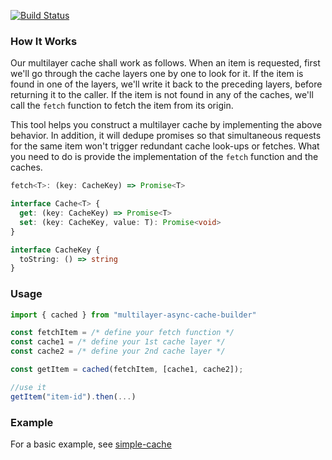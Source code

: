 [![Build Status](https://travis-ci.org/ken107/multilayer-async-cache-builder.svg?branch=master)](https://travis-ci.org/ken107/multilayer-async-cache-builder)

### How It Works

Our multilayer cache shall work as follows.  When an item is requested, first we'll go through the cache layers one by one to look for it.  If the item is found in one of the layers, we'll write it back to the preceding layers, before returning it to the caller.  If the item is not found in any of the caches, we'll call the `fetch` function to fetch the item from its origin.

This tool helps you construct a multilayer cache by implementing the above behavior.  In addition, it will dedupe promises so that simultaneous requests for the same item won't trigger redundant cache look-ups or fetches.  What you need to do is provide the implementation of the `fetch` function and the caches.

```typescript
fetch<T>: (key: CacheKey) => Promise<T>

interface Cache<T> {
  get: (key: CacheKey) => Promise<T>
  set: (key: CacheKey, value: T): Promise<void>
}

interface CacheKey {
  toString: () => string
}
```


### Usage

```typescript
import { cached } from "multilayer-async-cache-builder"

const fetchItem = /* define your fetch function */
const cache1 = /* define your 1st cache layer */
const cache2 = /* define your 2nd cache layer */

const getItem = cached(fetchItem, [cache1, cache2]);

//use it
getItem("item-id").then(...)
```


### Example

For a basic example, see [simple-cache](https://github.com/ken107/simple-cache)
